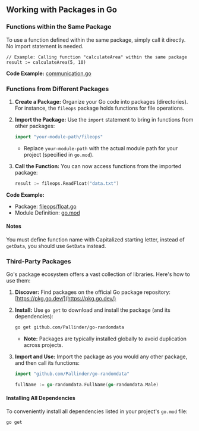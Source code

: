 ## Working with Packages in Go

### Functions within the Same Package

To use a function defined within the same package, simply call it directly. No import statement is needed.

```
// Example: Calling function "calculateArea" within the same package
result := calculateArea(5, 10) 
```
**Code Example:** [communication.go](./04-working-with-packages/communication.go)

### Functions from Different Packages

1. **Create a Package:** Organize your Go code into packages (directories). For instance, the `fileops` package holds functions for file operations. 

2. **Import the Package:** Use the `import` statement to bring in functions from other packages:

   ```go
   import "your-module-path/fileops" 
   ```

   * Replace `your-module-path` with the actual module path for your project (specified in `go.mod`).

3. **Call the Function:**  You can now access functions from the imported package:

   ```go
   result := fileops.ReadFloat("data.txt")
   ```
**Code Example:**  
* Package: [fileops/float.go](./04-working-with-packages/fileops/float.go)
* Module Definition: [go.mod](./04-working-with-packages/go.mod)

#### Notes
You must define function name with Capitalized starting letter, instead of `getData`, you should use `GetData` instead.

### Third-Party Packages

Go's package ecosystem offers a vast collection of libraries. Here's how to use them:

1. **Discover:** Find packages on the official Go package repository: [https://pkg.go.dev/](https://pkg.go.dev/)

2. **Install:**  Use `go get` to download and install the package (and its dependencies):

   ```bash
   go get github.com/Pallinder/go-randomdata
   ```
   * **Note:** Packages are typically installed globally to avoid duplication across projects.

3. **Import and Use:**  Import the package as you would any other package, and then call its functions:

   ```go
   import "github.com/Pallinder/go-randomdata"

   fullName := go-randomdata.FullName(go-randomdata.Male)
   ```

#### Installing All Dependencies

To conveniently install all dependencies listed in your project's `go.mod` file:

```bash
go get
```